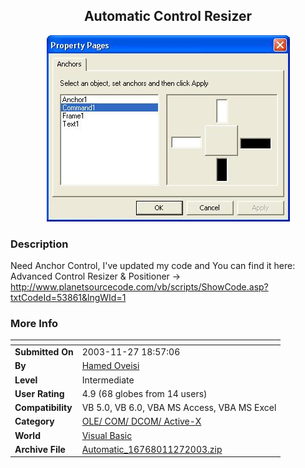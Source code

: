 ﻿<div align="center">

## Automatic Control Resizer

<img src="PIC200311271036519075.JPG">
</div>

### Description

Need Anchor Control, I've updated my code and You can find it here: Advanced Control Resizer & Positioner -> http://www.planetsourcecode.com/vb/scripts/ShowCode.asp?txtCodeId=53861&lngWId=1
 
### More Info
 


<span>             |<span>
---                |---
**Submitted On**   |2003-11-27 18:57:06
**By**             |[Hamed Oveisi](https://github.com/Planet-Source-Code/PSCIndex/blob/master/ByAuthor/hamed-oveisi.md)
**Level**          |Intermediate
**User Rating**    |4.9 (68 globes from 14 users)
**Compatibility**  |VB 5\.0, VB 6\.0, VBA MS Access, VBA MS Excel
**Category**       |[OLE/ COM/ DCOM/ Active\-X](https://github.com/Planet-Source-Code/PSCIndex/blob/master/ByCategory/ole-com-dcom-active-x__1-29.md)
**World**          |[Visual Basic](https://github.com/Planet-Source-Code/PSCIndex/blob/master/ByWorld/visual-basic.md)
**Archive File**   |[Automatic\_16768011272003\.zip](https://github.com/Planet-Source-Code/hamed-oveisi-automatic-control-resizer__1-50146/archive/master.zip)








